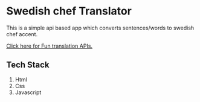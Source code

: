 # Swedish chef Translator

This is a simple api based app which converts sentences/words to swedish chef accent.

[Click here for Fun translation APIs.](https://api.funtranslations.com)

## Tech Stack
<ol>
<li>Html</li>
<li>Css</li>
<li>Javascript</li>
</ol>